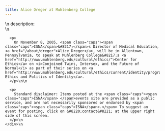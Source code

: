 ```yaml
---
title: Alice Dreger at Muhlenberg College
---
```


<div class="flexinode-body flexinode-2">
  <div class="flexinode-textarea-1">
    <div class="form-item">
      \n <label>description:</label><br /> \n 
      
      <p>
        On November 8, 2005, <span class="caps"><span class="caps">ISNA</span>&#8217;</span>s Director of Medical Education, <a href="/about/dreger">Alice Dreger</a>, will be in Allentown, Pennsylvania, to speak at Muhlenberg College&#8217;s <a href="http://www.muhlenberg.edu/cultural/ethics/">Center for Ethics</a> on <i>Conjoined Twins, Intersex, and the Future of Normal</i> as part of their series on <a href="http://www.muhlenberg.edu/cultural/ethics/current/identity/program.html">The Ethics and Politics of Identity</a>.
      </p>\n\n
      
      <p>
        Standard disclaimer: Items posted at the <span class="caps"><span class="caps">ISNA</span> </span>events site are provided as a public service, and are not necessarily sponsored or endorsed by <span class="caps"><span class="caps">ISNA</span>.</span> To suggest an event for posting, click on &#8220;contact&#8221; at the upper right side of this screen.
      </p>\n
    </div>\n
  </div>
</div>